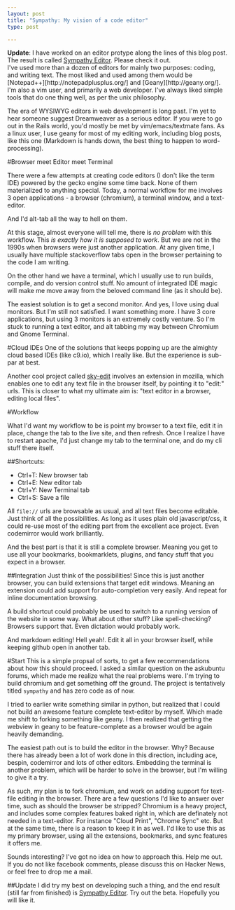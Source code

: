 ```yaml
---
layout: post
title: "Sympathy: My vision of a code editor"
type: post

---
```


<div class="alert alert-info">
<strong>Update</strong>: I have worked on an editor protype along the lines of this blog post. The result is called <a href="/sympathy/">Sympathy Editor</a>. Please check it out.
</div>
I've used more than a dozen of editors for mainly two purposes: coding, and writing text. The most liked and used among them would be [Notepad++][http://notepadplusplus.org/] and [Geany][http://geany.org/]. I'm also a vim user, and primarily a web developer. I've always liked simple tools that do one thing well, as per the unix philosophy.

The era of WYSIWYG editors in web development is long past. I'm yet to hear someone suggest Dreamweaver as a serious editor. If you were to go out in the Rails world, you'd mostly be met by vim/emacs/textmate fans. As a linux user, I use geany for most of my editing work, including blog posts, like this one (Markdown is hands down, the best thing to happen to word-processing).

#Browser meet Editor meet Terminal

There were a few attempts at creating code editors (I don't like the term IDE) powered by the gecko engine some time back. None of them materialized to anything special. Today, a normal workflow for me involves 3 open applications - a browser (chromium), a terminal window, and a text-editor. 

And I'd alt-tab all the way to hell on them.

At this stage, almost everyone will tell me, there is _no problem_ with this workflow. This _is exactly how it is supposed to work_. But we are not in the 1990s when browsers were just another application. At any given time, I usually have multiple stackoverflow tabs open in the browser pertaining to the code I am writing. 

On the other hand we have a terminal, which I usually use to run builds, compile, and do version control stuff. No amount of integrated IDE magic will make me move away from the beloved command line (as it should be). 

The easiest solution is to get a second monitor. And yes, I love using dual monitors. But I'm still not satisfied. I want something more. I have 3 core applications, but using 3 monitors is an extremely costly venture. So I'm stuck to running a text editor, and alt tabbing my way between Chromium and Gnome Terminal.

#Cloud IDEs
One of the solutions that keeps popping up are the almighty cloud based IDEs (like c9.io), which I really like. But the experience is sub-par at best. 

Another cool project called [sky-edit](https://github.com/Gozala/sky-edit) involves an extension in mozilla, which enables one to edit any text file in the browser itself, by pointing it to "edit:" urls. This is closer to what my ultimate aim is: "text editor in a browser, editing local files".

#Workflow

What I'd want my workflow to be is point my browser to a text file, edit it in place, change the tab to the live site, and then refresh. Once I realize I have to restart apache, I'd just change my tab to the terminal one, and do my cli stuff there itself.

##Shortcuts:

- Ctrl+T: New browser tab
- Ctrl+E: New editor tab
- Ctrl+Y: New Terminal tab
- Ctrl+S: Save a file 

All `file://` urls are browsable as usual, and all text files become editable. Just think of all the possibilities. As long as it uses plain old javascript/css, it could re-use most of the editing part from the excellent ace project. Even codemirror would work brilliantly.

And the best part is that it is still a complete browser. Meaning you get to use all your bookmarks, bookmarklets, plugins, and fancy stuff that you expect in a browser.

##Integration
Just think of the possibilities! Since this is just another browser, you can build extensions that target edit windows. Meaning an extension could add support for auto-completion very easily. And repeat for inline documentation browsing.

A build shortcut could probably be used to switch to a running version of the website in some way. What about other stuff? Like spell-checking? Browsers support that. Even dictation would probably work.

And markdown editing! Hell yeah!. Edit it all in your browser itself, while keeping github open in another tab.

#Start
This is a simple propsal of sorts, to get a few recommendations about how this should proceed. I asked a similar question on the askubuntu forums, which made me realize what the real problems were. I'm trying to build chromium and get something off the ground. The project is tentatively titled `sympathy` and has zero code as of now. 

I tried to earlier write something similar in python, but realized that I could not build an awesome feature complete text-editor by myself. Which made me shift to forking something like geany. I then realized that getting the webview in geany to be feature-complete as a browser would be again heavily demanding. 

The easiest path out is to build the editor in the browser. Why? Because there has already been a lot of work done in this direction, including ace, bespin, codemirror and lots of other editors. Embedding the terminal is another problem, which will be harder to solve in the browser, but I'm willing to give it a try.

As such, my plan is to fork chromium, and work on adding support for text-file editing in the browser. There are a few questions I'd like to answer over time, such as should the browser be stripped? Chromium is a heavy project, and includes some complex features baked right in, which are definately not needed in a text-editor. For instance "Cloud Print", "Chrome Sync" etc. But at the same time, there is a reason to keep it in as well. I'd like to use this as my primary browser, using all the extensions, bookmarks, and sync features it offers me.

Sounds interesting? I've got no idea on how to approach this. Help me out. If you do not like facebook comments, please discuss this on Hacker News, or feel free to drop me a mail.

##Update
I did try my best on developing such a thing, and the end result (still far from finished) is [Sympathy Editor](/sympathy/). Try out the beta. Hopefully you will like it.
